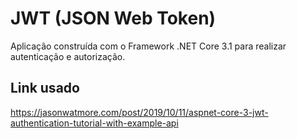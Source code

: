 # JWT (JSON Web Token)
Aplicação construída com o Framework .NET Core 3.1 para realizar autenticação e autorização.

## Link usado
https://jasonwatmore.com/post/2019/10/11/aspnet-core-3-jwt-authentication-tutorial-with-example-api